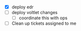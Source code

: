 - [x] deploy edr
- [ ] deploy voltlet changes
    - [ ] coordinate this with ops
- [ ] Clean up tickets assigned to me
